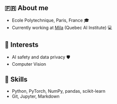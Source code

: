 <!--
**vic-safer/vic-safer** is a ✨ _special_ ✨ repository because its `README.md` (this file) appears on your GitHub profile.

Here are some ideas to get you started:

- 🔭 I’m currently working on ...
- 🌱 I’m currently learning ...
- 👯 I’m looking to collaborate on ...
- 🤔 I’m looking for help with ...
- 💬 Ask me about ...
- 📫 How to reach me: ...
- 😄 Pronouns: ...
- ⚡ Fun fact: ...
-->

## 🇫🇷 About me
- Ecole Polytechnique, Paris, France 🎓 
- Currently working at [Mila](https://mila.quebec/en) (Quebec AI Institute) 💻 

## 🧠 Interests
- AI safety and data privacy 🛡️
- Computer Vision

## 🔧 Skills
- Python, PyTorch, NumPy, pandas, scikit-learn
- Git, Jupyter, Markdown
